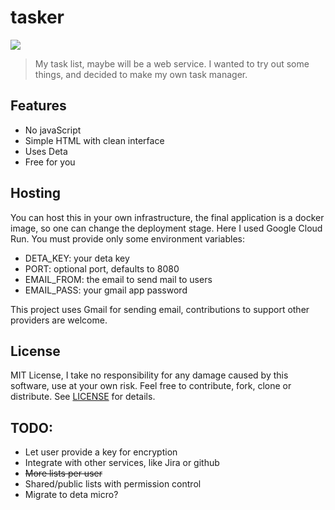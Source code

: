 # tasker

![](https://github.com/blmayer/tasker/actions/workflows/go.yml/badge.svg)

> My task list, maybe will be a web service.
> I wanted to try out some things, and decided to make my own task manager.


## Features

- No javaScript
- Simple HTML with clean interface
- Uses Deta
- Free for you


## Hosting

You can host this in your own infrastructure, the final application is a
docker image, so one can change the deployment stage. Here I used Google
Cloud Run. You must provide only some environment variables:

- DETA_KEY: your deta key
- PORT: optional port, defaults to 8080
- EMAIL_FROM: the email to send mail to users
- EMAIL_PASS: your gmail app password

This project uses Gmail for sending email, contributions to support
other providers are welcome.


## License

MIT License, I take no responsibility for any damage caused by this software,
use at your own risk. Feel free to contribute, fork, clone or distribute. See
[LICENSE](https://github.com/blmayer/tasker/blob/main/LICENSE) for details.


## TODO:

- Let user provide a key for encryption
- Integrate with other services, like Jira or github
- ~~More lists per user~~
- Shared/public lists with permission control
- Migrate to deta micro?
